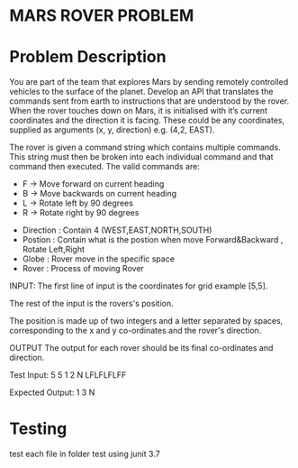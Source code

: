 # MARS ROVER PROBLEM
# Problem Description
You are part of the team that explores Mars by sending remotely controlled vehicles to the surface of the planet. 
Develop an API that translates the commands sent from earth to instructions that are understood by the rover.
When the rover touches down on Mars, it is initialised with it’s current coordinates and the direction
it is facing. These could be any coordinates, supplied as arguments (x, y, direction) e.g. (4,2, EAST).

The rover is given a command string which contains multiple commands. This string must then be
broken into each individual command and that command then executed. The valid commands are:
* F -> Move forward on current heading
* B -> Move backwards on current heading
* L -> Rotate left by 90 degrees
* R -> Rotate right by 90 degrees

- Direction : Contain 4 (WEST,EAST,NORTH,SOUTH)
- Postion   : Contain what is the postion when move Forward&Backward , Rotate Left,Right
- Globe     : Rover move in the specific space
- Rover     : Process of moving Rover

INPUT:
The first line of input is the coordinates for grid example [5,5].

The rest of the input is the rovers's position.

The position is made up of two integers and a letter separated by spaces, corresponding to the x and y co-ordinates and the rover's direction.

OUTPUT
The output for each rover should be its final co-ordinates and direction.

Test Input:
5 5
1 2 N
LFLFLFLFF

Expected Output:
1 3 N

# Testing
test each file in folder test using junit 3.7 
